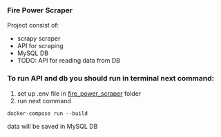 ### Fire Power Scraper

Project consist of:

- scrapy scraper
- API for scraping
- MySQL DB
- TODO: API for reading data from DB


### To run API and db you should run in terminal next command:

1. set up .env file in [fire_power_scraper](scrapper_global_firepower/yana/fire_power_scraper) folder
2. run next command

``docker-compose run --build``


data will be saved in MySQL DB
